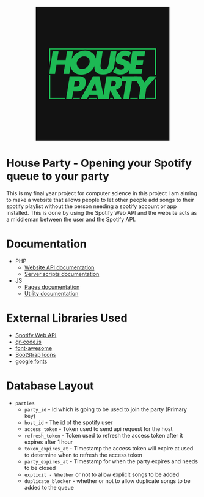 <p align="center">
  <img src="assets/images/HousePartyLogo.png" width="350" height="350"/>
</p>

# House Party - Opening your Spotify queue to your party
This is my final year project for computer science in this project I am aiming to make a website that allows people to let other people add songs to their spotify playlist without the person needing a spotify account or app installed. This is done by using the Spotify Web API and the website acts as a middleman between the user and the Spotify API.
# Documentation
- PHP
  - [Website API documentation](assets/php/website/README.md)
  - [Server scripts documentation](assets/php/server/README.md)
- JS
  - [Pages documentation](assets/js/page/README.md)
  - [Utility documentation](assets/js/util/README.md)
# External Libraries Used
- [Spotify Web API](https://developer.spotify.com/documentation/web-api/)
- [qr-code.js](https://davidshimjs.github.io/qrcodejs/)
- [font-awesome](https://fontawesome.com/)
- [BootStrap Icons](https://getbootstrap.com/)
- [google fonts](https://fonts.google.com/specimen/Roboto)
# Database Layout
- ```parties```
  - ```party_id``` - Id which is going to be used to join the party (Primary key)
  - ```host_id``` - The id of the spotify user
  - ```access_token``` - Token used to send api request for the host
  - ```refresh_token``` - Token used to refresh the access token after it expires after 1 hour
  - ```token_expires_at``` - Timestamp the access token will expire at used to determine when to refresh the access token
  - ```party_expires_at``` - Timestamp for when the party expires and needs to be closed 
  - ```explicit - Whether``` or not to allow explicit songs to be added
  - ```duplicate_blocker``` - whether or not to allow duplicate songs to be added to the queue